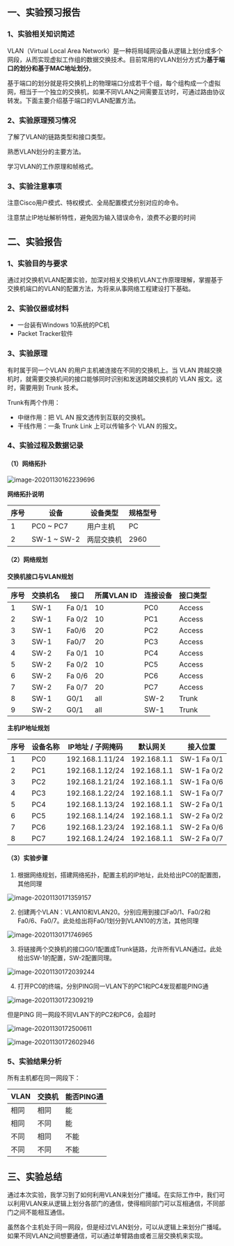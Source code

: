 ## 一、实验预习报告

### 1、实验相关知识简述

VLAN（Virtual Local Area Network）是一种将局域网设备从逻辑上划分成多个网段，从而实现虚拟工作组的数据交换技术。目前常用的VLAN划分方式为**基于端口的划分和基于MAC地址划分**。

基于端口的划分就是将交换机上的物理端口分成若干个组，每个组构成一个虚拟网，相当于一个独立的交换机，如果不同VLAN之间需要互访时，可通过路由协议转发。下面主要介绍基于端口的VLAN配置方法。

### 2、实验原理预习情况

了解了VLAN的链路类型和接口类型。

熟悉VLAN划分的主要方法。

学习VLAN的工作原理和帧格式。

### 3、实验注意事项

注意Cisco用户模式、特权模式、全局配置模式分别对应的命令。

注意禁止IP地址解析特性，避免因为输入错误命令，浪费不必要的时间



## 二、实验报告

### 1、实验目的与要求

通过对交换机VLAN配置实验，加深对相关交换机VLAN工作原理理解，掌握基于交换机端口的VLAN的配置方法，为将来从事网络工程建设打下基础。

### 2、实验仪器或材料

- 一台装有Windows 10系统的PC机
- Packet Tracker软件



### 3、实验原理

有时属于同一个VLAN 的用户主机被连接在不同的交换机上。当 VLAN 跨越交换机时，就需要交换机间的接口能够同时识别和发送跨越交换机的 VLAN 报文。这时，需要用到 Trunk 技术。 

Trunk有两个作用：

* 中继作用：把 VL AN 报文透传到互联的交换机。
* 干线作用：一条 Trunk Link 上可以传输多个 VLAN 的报文。

### 4、实验过程及数据记录

#### （1）网络拓扑

![image-20201130162239696](assets/%E5%AE%9E%E9%AA%8C%E5%9B%9B/image-20201130162239696.png)



**网络拓扑说明**

| 序号 | 设备        | 设备类型   | 规格型号 |
| ---- | ----------- | ---------- | -------- |
| 1    | PC0 ~ PC7   | 用户主机   | PC       |
| 2    | SW-1 ~ SW-2 | 两层交换机 | 2960     |



#### （2）网络规划

**交换机接口与VLAN规划**

| 序号 | 交换机名 | 接口   | 所属VLAN ID | 连接设备 | 接口类型 |
| ---- | -------- | ------ | ----------- | -------- | -------- |
| 1    | SW-1     | Fa 0/1 | 10          | PC0      | Access   |
| 2    | SW-1     | Fa 0/2 | 10          | PC1      | Access   |
| 3    | SW-1     | Fa0/6  | 20          | PC2      | Access   |
| 3    | SW-1     | Fa0/7  | 20          | PC3      | Access   |
| 4    | SW-2     | Fa 0/1 | 10          | PC4      | Access   |
| 5    | SW-2     | Fa 0/2 | 10          | PC5      | Access   |
| 6    | SW-2     | Fa 0/6 | 20          | PC6      | Access   |
| 7    | SW-2     | Fa 0/7 | 20          | PC7      | Access   |
| 8    | SW-1     | G0/1   | all         | SW-2     | Trunk    |
| 9    | SW-2     | G0/1   | all         | SW-1     | Trunk    |



**主机IP地址规划**

| 序号 | 设备名称 | IP地址 / 子网掩码 | 默认网关    | 接入位置     |
| ---- | -------- | ----------------- | ----------- | ------------ |
| 1    | PC0      | 192.168.1.11/24   | 192.168.1.1 | SW-1  Fa 0/1 |
| 2    | PC1      | 192.168.1.12/24   | 192.168.1.1 | SW-1  Fa 0/2 |
| 3    | PC2      | 192.168.1.21/24   | 192.168.1.1 | SW-1  Fa 0/6 |
| 4    | PC3      | 192.168.1.22/24   | 192.168.1.1 | SW-1  Fa 0/7 |
| 5    | PC4      | 192.168.1.13/24   | 192.168.1.1 | SW-2  Fa 0/1 |
| 6    | PC5      | 192.168.1.14/24   | 192.168.1.1 | SW-2  Fa 0/2 |
| 7    | PC6      | 192.168.1.23/24   | 192.168.1.1 | SW-2  Fa 0/6 |
| 8    | PC7      | 192.168.1.24/24   | 192.168.1.1 | SW-2  Fa 0/7 |



#### （3）实验步骤

1. 根据网络规划，搭建网络拓扑，配置主机的IP地址，此处给出PC0的配置图，其他同理

![image-20201130171359157](assets/%E5%AE%9E%E9%AA%8C%E5%9B%9B/image-20201130171359157.png)

2. 创建两个VLAN：VLAN10和VLAN20。分别应用到接口Fa0/1、Fa0/2和Fa0/6、Fa0/7。此处给出将Fa0/1划分到VLAN10的方法，其他同理

![image-20201130171746965](assets/%E5%AE%9E%E9%AA%8C%E5%9B%9B/image-20201130171746965.png)

3. 将链接两个交换机的接口G0/1配置成Trunk链路，允许所有VLAN通过。此处给出SW-1的配置，SW-2配置同理。

![image-20201130172039244](assets/%E5%AE%9E%E9%AA%8C%E5%9B%9B/image-20201130172039244.png)

4. 打开PC0的终端，分别PING同一VLAN下的PC1和PC4发现都能PING通

![image-20201130172309219](assets/%E5%AE%9E%E9%AA%8C%E5%9B%9B/image-20201130172309219.png)

但是PING 同一网段不同VLAN下的PC2和PC6，会超时

![image-20201130172500611](assets/%E5%AE%9E%E9%AA%8C%E5%9B%9B/image-20201130172500611.png)

![image-20201130172602946](assets/%E5%AE%9E%E9%AA%8C%E5%9B%9B/image-20201130172602946.png)





### 5、实验结果分析

所有主机都在同一网段下：

| VLAN | 交换机 | 能否PING通 |
| ---- | ------ | ---------- |
| 相同 | 相同   | 能         |
| 相同 | 不同   | 能         |
| 不同 | 相同   | 不能       |
| 不同 | 不同   | 不能       |



## 三、实验总结

通过本次实验，我学习到了如何利用VLAN来划分广播域。在实际工作中，我们可以利用VLAN来从逻辑上划分各部门的通信，使得相同部门可以互相通信，不同部门之间不能相互通信。

虽然各个主机处于同一网段，但是经过VLAN划分，可以从逻辑上来划分广播域。如果不同VLAN之间想要通信，可以通过单臂路由或者三层交换机来实现。



